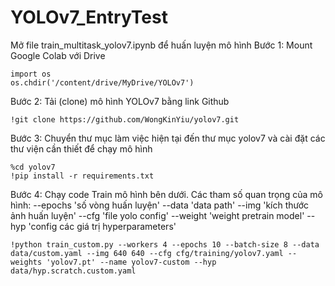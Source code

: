 # YOLOv7_EntryTest
Mở file train_multitask_yolov7.ipynb để huấn luyện mô hình
Bước 1: Mount Google Colab với Drive
```
import os
os.chdir('/content/drive/MyDrive/YOLOv7')
```
Bước 2: Tải (clone) mô hình YOLOv7 bằng link Github
```
!git clone https://github.com/WongKinYiu/yolov7.git
```
Bước 3: Chuyển thư mục làm việc hiện tại đến thư mục yolov7 và cài đặt các thư viện cần thiết để chạy mô hình
```
%cd yolov7
!pip install -r requirements.txt
```
Bước 4: Chạy code Train mô hình bên dưới. Các tham số quan trọng của mô hình:
  --epochs 'số vòng huấn luyện'
  --data 'data path'
  --img 'kích thước ảnh huấn luyện'
  --cfg 'file yolo config'
  --weight 'weight pretrain model'
  --hyp 'config các giá trị hyperparameters'
```
!python train_custom.py --workers 4 --epochs 10 --batch-size 8 --data data/custom.yaml --img 640 640 --cfg cfg/training/yolov7.yaml --weights 'yolov7.pt' --name yolov7-custom --hyp data/hyp.scratch.custom.yaml
```
